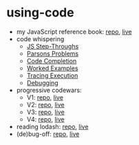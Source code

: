 # using-code

* my JavaScript reference book: [repo](https://github.com/jankelearning/javascript), [live](https://jankelearning.github.io/javascript)
* code whispering
  * [JS Step-Throughs](https://github.com/jankelearning/js-step-throughs)
  * [Parsons Problems](https://github.com/jankelearning/parsons)
  * [Code Completion](https://github.com/jankelearning/code-completion)
  * [Worked Examples](https://github.com/jankelearning/worked-examples)
  * [Tracing Execution](https://github.com/jankelearning/tracing-execution)
  * [Debugging](https://github.com/jankelearning/debugging)
* progressive codewars:
  * V1: [repo](https://github.com/jankelearning/codewars-v1/), [live](https://jankelearning.github.io/codewars-v1/) 
  * V2: [repo](https://github.com/jankelearning/codewars-v2/), [live](https://jankelearning.github.io/codewars-v2/) 
  * V3: [repo](https://github.com/jankelearning/codewars-v3/), [live](https://jankelearning.github.io/codewars-v3/) 
  * V4: [repo](https://github.com/jankelearning/codewars-v4/), [live](https://jankelearning.github.io/codewars-v4/)  
* reading lodash:  [repo](https://github.com/jankelearning/lodash), [live](https://jankelearning.github.io/lodash)
* (de)bug-off: [repo](https://github.com/elewa-academy/de-bug-off-template), [live](https://elewa-academy.github.io/de-bug-off-template)
  
